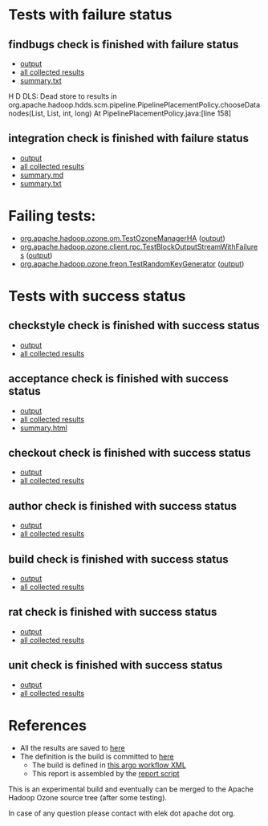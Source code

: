 # Tests with failure status

## findbugs check is finished with failure status

   * [output](https://raw.githubusercontent.com/elek/ozone-ci/master/pr/pr-hdds-1571-lfg7x/findbugs/output.log)
   * [all collected results](https://github.com/elek/ozone-ci/tree/master/pr/pr-hdds-1571-lfg7x/findbugs)
   * [summary.txt](https://github.com/elek/ozone-ci/tree/master/pr/pr-hdds-1571-lfg7x/findbugs/summary.txt)

H D DLS: Dead store to results in org.apache.hadoop.hdds.scm.pipeline.PipelinePlacementPolicy.chooseDatanodes(List, List, int, long)  At PipelinePlacementPolicy.java:[line 158]

## integration check is finished with failure status

   * [output](https://raw.githubusercontent.com/elek/ozone-ci/master/pr/pr-hdds-1571-lfg7x/integration/output.log)
   * [all collected results](https://github.com/elek/ozone-ci/tree/master/pr/pr-hdds-1571-lfg7x/integration)
   * [summary.md](https://github.com/elek/ozone-ci/tree/master/pr/pr-hdds-1571-lfg7x/integration/summary.md)
   * [summary.txt](https://github.com/elek/ozone-ci/tree/master/pr/pr-hdds-1571-lfg7x/integration/summary.txt)

# Failing tests: 

 * [org.apache.hadoop.ozone.om.TestOzoneManagerHA](hadoop-ozone/integration-test/org.apache.hadoop.ozone.om.TestOzoneManagerHA.txt) ([output](hadoop-ozone/integration-test/org.apache.hadoop.ozone.om.TestOzoneManagerHA-output.txt/))
 * [org.apache.hadoop.ozone.client.rpc.TestBlockOutputStreamWithFailures](hadoop-ozone/integration-test/org.apache.hadoop.ozone.client.rpc.TestBlockOutputStreamWithFailures.txt) ([output](hadoop-ozone/integration-test/org.apache.hadoop.ozone.client.rpc.TestBlockOutputStreamWithFailures-output.txt/))
 * [org.apache.hadoop.ozone.freon.TestRandomKeyGenerator](hadoop-ozone/tools/org.apache.hadoop.ozone.freon.TestRandomKeyGenerator.txt) ([output](hadoop-ozone/tools/org.apache.hadoop.ozone.freon.TestRandomKeyGenerator-output.txt/))


# Tests with success status

## checkstyle check is finished with success status

   * [output](https://raw.githubusercontent.com/elek/ozone-ci/master/pr/pr-hdds-1571-lfg7x/checkstyle/output.log)
   * [all collected results](https://github.com/elek/ozone-ci/tree/master/pr/pr-hdds-1571-lfg7x/checkstyle)


## acceptance check is finished with success status

   * [output](https://raw.githubusercontent.com/elek/ozone-ci/master/pr/pr-hdds-1571-lfg7x/acceptance/output.log)
   * [all collected results](https://github.com/elek/ozone-ci/tree/master/pr/pr-hdds-1571-lfg7x/acceptance)
   * [summary.html](https://elek.github.io/ozone-ci/pr/pr-hdds-1571-lfg7x/acceptance/summary.html)


## checkout check is finished with success status

   * [output](https://raw.githubusercontent.com/elek/ozone-ci/master/pr/pr-hdds-1571-lfg7x/checkout/output.log)
   * [all collected results](https://github.com/elek/ozone-ci/tree/master/pr/pr-hdds-1571-lfg7x/checkout)


## author check is finished with success status

   * [output](https://raw.githubusercontent.com/elek/ozone-ci/master/pr/pr-hdds-1571-lfg7x/author/output.log)
   * [all collected results](https://github.com/elek/ozone-ci/tree/master/pr/pr-hdds-1571-lfg7x/author)


## build check is finished with success status

   * [output](https://raw.githubusercontent.com/elek/ozone-ci/master/pr/pr-hdds-1571-lfg7x/build/output.log)
   * [all collected results](https://github.com/elek/ozone-ci/tree/master/pr/pr-hdds-1571-lfg7x/build)


## rat check is finished with success status

   * [output](https://raw.githubusercontent.com/elek/ozone-ci/master/pr/pr-hdds-1571-lfg7x/rat/output.log)
   * [all collected results](https://github.com/elek/ozone-ci/tree/master/pr/pr-hdds-1571-lfg7x/rat)


## unit check is finished with success status

   * [output](https://raw.githubusercontent.com/elek/ozone-ci/master/pr/pr-hdds-1571-lfg7x/unit/output.log)
   * [all collected results](https://github.com/elek/ozone-ci/tree/master/pr/pr-hdds-1571-lfg7x/unit)




# References

 * All the results are saved to [here](https://github.com/elek/ozone-ci/tree/master/pr/pr-hdds-1571-lfg7x/)
 * The definition is the build is committed to [here](https://github.com/elek/argo-ozone)
    * The build is defined in [this argo workflow XML](https://github.com/elek/argo-ozone/blob/master/ozone-build.yaml)
    * This report is assembled by the [report script](https://github.com/elek/argo-ozone/blob/master/scripts/report.sh)

This is an experimental build and eventually can be merged to the Apache Hadoop Ozone source tree (after some testing).

In case of any question please contact with elek dot apache dot org.

